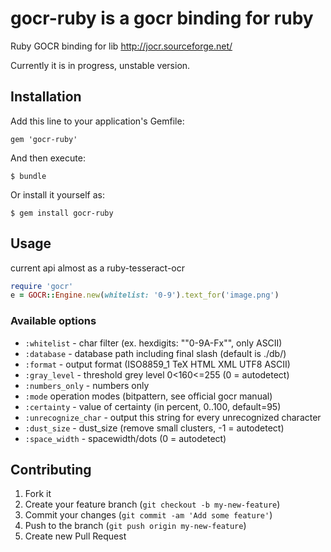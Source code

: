 # gocr-ruby is a gocr binding for ruby

Ruby GOCR binding for lib http://jocr.sourceforge.net/

Currently it is in progress, unstable version.

## Installation

Add this line to your application's Gemfile:

    gem 'gocr-ruby'

And then execute:

    $ bundle

Or install it yourself as:

    $ gem install gocr-ruby

## Usage

current api almost as a ruby-tesseract-ocr

```ruby
require 'gocr'
e = GOCR::Engine.new(whitelist: '0-9').text_for('image.png')
```

### Available options

* `:whitelist` - char filter (ex. hexdigits: ""0-9A-Fx"", only ASCII)
* `:database` - database path including final slash (default is ./db/)
* `:format` - output format (ISO8859_1 TeX HTML XML UTF8 ASCII)
* `:gray_level` - threshold grey level 0<160<=255 (0 = autodetect)
* `:numbers_only` - numbers only
* `:mode` operation modes (bitpattern, see official gocr manual)
* `:certainty` - value of certainty (in percent, 0..100, default=95)
* `:unrecognize_char` - output this string for every unrecognized character
* `:dust_size` - dust_size (remove small clusters, -1 = autodetect)
* `:space_width` - spacewidth/dots (0 = autodetect)

## Contributing

1. Fork it
2. Create your feature branch (`git checkout -b my-new-feature`)
3. Commit your changes (`git commit -am 'Add some feature'`)
4. Push to the branch (`git push origin my-new-feature`)
5. Create new Pull Request
